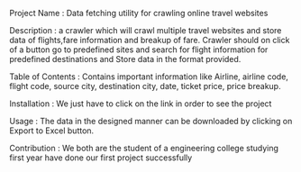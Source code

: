 Project Name      :  Data fetching utility for crawling online travel websites


Description       :  a crawler which will crawl multiple travel websites and store data of flights,fare information and breakup of fare.
Crawler should on click of a button go to predefined sites and search for flight information for predefined destinations and Store data in the format provided.
                    
                    
Table of Contents : Contains important information like Airline, airline code, flight code, source city, destination city, date, ticket price, price breakup.



Installation      : We just have to click on the link in order to see the project


Usage             :	The data in the designed manner can be downloaded by clicking on Export to Excel button.


Contribution     : We both are the student of a engineering college studying first year have done our first project successfully
